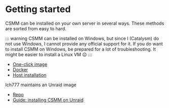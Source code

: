 # Getting started

CSMM can be installed on your own server in several ways. These methods are sorted from easy to hard. 

::: warning
CSMM can be installed on Windows, but since I (Catalysm) do not use Windows, I cannot provide any official support for it. If you do want to install CSMM on Windows, be prepared for a lot of troubleshooting.
It might be easier to install a Linux VM 😉
:::

- [One-click image](/en/CSMM/self-host/one-click.html)
- [Docker](/en/CSMM/self-host/docker-linux.html)
- [Host installation](/en/CSMM/self-host/host.html)


Ich777 maintains an Unraid image
- [Repo](https://github.com/ich777/docker-csmm-7dtd)
- [Guide: installing CSMM on Unraid](https://7dac.net/hosting-csmm-on-an-unraid-server/)


